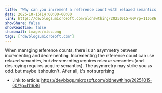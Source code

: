 ```yaml
---
title: "Why can you increment a reference count with relaxed semantics, but you have to decrement with release semantics?"
date: 2025-10-15T14:00:00+00:00
link: https://devblogs.microsoft.com/oldnewthing/20251015-00/?p=111686
showShare: false
showReadTime: false
thumbnail: images/misc.png
tags: ["devblogs.microsoft.com"]
---
```

When managing reference counts, there is an asymmetry between incrementing and decrementing: Incrementing the reference count can use relaxed semantics, but decrementing requires release semantics (and destroying requires acquire semantics). The asymmetry may strike you as odd, but maybe it shouldn't. After all, it's not surprising

- Link to article: https://devblogs.microsoft.com/oldnewthing/20251015-00/?p=111686